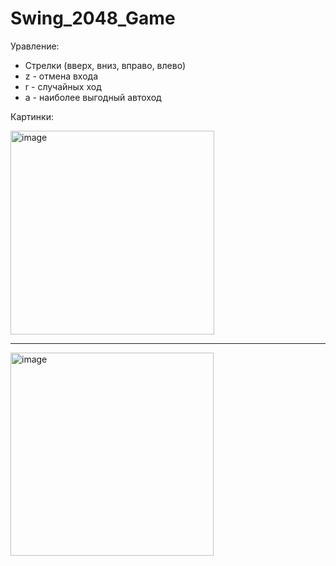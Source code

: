 # Swing_2048_Game

Уравление:
- Стрелки (вверх, вниз, вправо, влево)
- z - отмена входа
- r - случайных ход
- a - наиболее выгодный автоход

Картинки:

<img width="326" alt="image" src="https://user-images.githubusercontent.com/82940632/219671194-469ee1bd-829d-434b-ba73-94bde4ebf43f.png">

***

<img width="325" alt="image" src="https://user-images.githubusercontent.com/82940632/219674762-963c0171-691c-433b-a848-3398e6ad9616.png">
